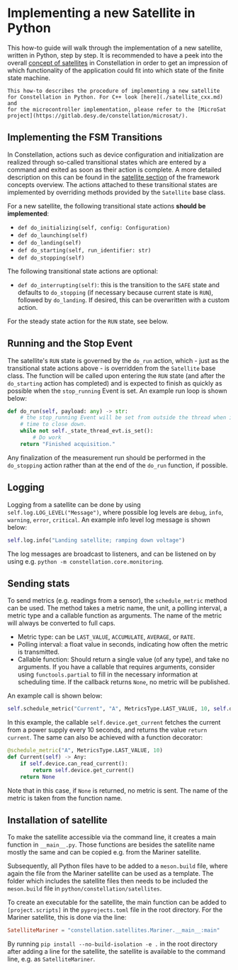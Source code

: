 # Implementing a new Satellite in Python

This how-to guide will walk through the implementation of a new satellite, written in Python, step by step.
It is recommended to have a peek into the overall [concept of satellites](../concepts/satellite.md) in Constellation in
order to get an impression of which functionality of the application could fit into which state of the finite state machine.

```{note}
This how-to describes the procedure of implementing a new satellite for Constellation in Python. For C++ look [here](./satellite_cxx.md) and
for the microcontroller implementation, please refer to the [MicroSat project](https://gitlab.desy.de/constellation/microsat/).
```

## Implementing the FSM Transitions

In Constellation, actions such as device configuration and initialization are realized through so-called transitional states
which are entered by a command and exited as soon as their action is complete. A more detailed description on this can be found
in the [satellite section](../concepts/satellite.md) of the framework concepts overview. The actions attached to these
transitional states are implemented by overriding methods provided by the `Satellite` base class.

For a new satellite, the following transitional state actions **should be implemented**:

* `def do_initializing(self, config: Configuration)`
* `def do_launching(self)`
* `def do_landing(self)`
* `def do_starting(self, run_identifier: str)`
* `def do_stopping(self)`

The following transitional state actions are optional:

* `def do_interrupting(self)`: this is the transition to the `SAFE` state and defaults to `do_stopping` (if necessary because current state is `RUN`), followed by `do_landing`. If desired, this can be overwritten with a custom action.

For the steady state action for the `RUN` state, see below.

## Running and the Stop Event

The satellite's `RUN` state is governed by the `do_run` action, which - just as the transitional state actions above - is overridden from the `Satellite` base class.
The function will be called upon entering the `RUN` state (and after the `do_starting` action has completed) and is expected to finish as quickly as possible when the
`stop_running` Event is set. An example run loop is shown below:

```python
def do_run(self, payload: any) -> str:
    # the stop_running Event will be set from outside the thread when it is
    # time to close down.
    while not self._state_thread_evt.is_set():
        # Do work
    return "Finished acquisition."
```

Any finalization of the measurement run should be performed in the `do_stopping` action rather than at the end of the `do_run` function, if possible.

## Logging

Logging from a satellite can be done by using `self.log.LOG_LEVEL("Message")`, where possible log levels are `debug`, `info`, `warning`, `error`, `critical`.
An example info level log message is shown below:

```python
self.log.info("Landing satellite; ramping down voltage")
```

The log messages are broadcast to listeners, and can be listened on by using e.g. `python -m constellation.core.monitoring`.

## Sending stats

To send metrics (e.g. readings from a sensor), the `schedule_metric` method can be used. The method takes a metric name,
the unit, a polling interval, a metric type and a callable function as arguments. The name of the metric will always be
converted to full caps.

* Metric type: can be `LAST_VALUE`, `ACCUMULATE`, `AVERAGE`, or `RATE`.
* Polling interval: a float value in seconds, indicating how often the metric is transmitted.
* Callable function: Should return a single value (of any type), and take no arguments. If you have a callable that requires
  arguments, consider using `functools.partial` to fill in the necessary information at scheduling time. If the callback
  returns `None`, no metric will be published.

An example call is shown below:

```python
self.schedule_metric("Current", "A", MetricsType.LAST_VALUE, 10, self.device.get_current)
```

In this example, the callable `self.device.get_current` fetches the current from a power supply every 10 seconds, and returns
the value `return current`. The same can also be achieved with a function decorator:

```python
@schedule_metric("A", MetricsType.LAST_VALUE, 10)
def Current(self) -> Any:
    if self.device.can_read_current():
        return self.device.get_current()
    return None
```

Note that in this case, if `None` is returned, no metric is sent. The name of the metric is taken from the function name.

## Installation of satellite

To make the satellite accessible via the command line, it creates a main function in `__main__.py`. Those functions are
besides the satellite name mostly the same and can be copied e.g. from the Mariner satellite.

Subsequently, all Python files have to be added to a `meson.build` file, where again the file from the Mariner satellite can be used as a template.
The folder which includes the satellite files then needs to be included the `meson.build` file in
`python/constellation/satellites`.

To create an executable for the satellite, the main function can be added to `[project.scripts]` in the `pyprojects.toml`
file in the root directory. For the Mariner satellite, this is done via the line:

```TOML
SatelliteMariner = "constellation.satellites.Mariner.__main__:main"
```

By running `pip install --no-build-isolation -e .` in the root directory after adding a line for the satellite, the satellite
is available to the command line, e.g. as `SatelliteMariner`.
